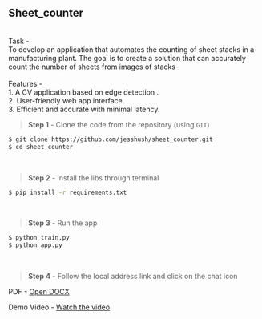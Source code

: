 ## Sheet_counter
<br/>
Task -<br/>
To develop an application that automates the counting of sheet stacks in a manufacturing plant. The goal is to create a solution that can accurately count the number of sheets from images of stacks
<br/><br/>
Features -<br/>
1. A CV application based on edge detection .<br/>
2. User-friendly web app interface.<br/>
3. Efficient and accurate with minimal latency.<br/>


> **Step 1** - Clone the code from the repository (using `GIT`) 

```bash
$ git clone https://github.com/jesshush/sheet_counter.git
$ cd sheet counter
```
<br /> 

> **Step 2** - Install the libs through terminal

```bash
$ pip install -r requirements.txt
```
<br /> 

> **Step 3** - Run the app 


```bash
$ python train.py  
$ python app.py
```
<br /> 

 > **Step 4** - Follow the local address link and click on the chat icon 

 PDF - [Open DOCX](https://docs.google.com/document/d/1ayKaMQFL6sBegmvEYZuEtGYzfmwPNk_sN5ZvbC77Cu8/edit?usp=sharing)

 Demo Video - [Watch the video](https://www.youtube.com/watch?v=pGoN0b44tE0)
